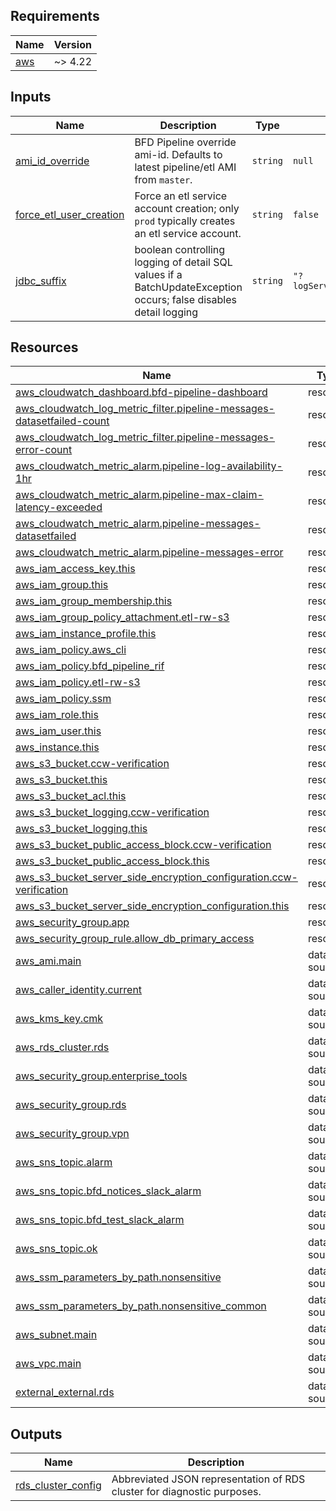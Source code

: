 <!-- BEGIN_TF_DOCS -->
<!-- GENERATED WITH `terraform-docs .`
     Manually updating the README.md will be overwritten.
     For more details, see the file '.terraform-docs.yml' or
     https://terraform-docs.io/user-guide/configuration/
-->
## Requirements

| Name | Version |
|------|---------|
| <a name="requirement_aws"></a> [aws](#requirement\_aws) | ~> 4.22 |

<!-- GENERATED WITH `terraform-docs .`
Manually updating the README.md will be overwritten.
For more details, see the file '.terraform-docs.yml' or
https://terraform-docs.io/user-guide/configuration/
-->

## Inputs

| Name | Description | Type | Default | Required |
|------|-------------|------|---------|:--------:|
| <a name="input_ami_id_override"></a> [ami\_id\_override](#input\_ami\_id\_override) | BFD Pipeline override ami-id. Defaults to latest pipeline/etl AMI from `master`. | `string` | `null` | no |
| <a name="input_force_etl_user_creation"></a> [force\_etl\_user\_creation](#input\_force\_etl\_user\_creation) | Force an etl service account creation; only `prod` typically creates an etl service account. | `string` | `false` | no |
| <a name="input_jdbc_suffix"></a> [jdbc\_suffix](#input\_jdbc\_suffix) | boolean controlling logging of detail SQL values if a BatchUpdateException occurs; false disables detail logging | `string` | `"?logServerErrorDetail=false"` | no |

<!-- GENERATED WITH `terraform-docs .`
Manually updating the README.md will be overwritten.
For more details, see the file '.terraform-docs.yml' or
https://terraform-docs.io/user-guide/configuration/
-->

## Resources

| Name | Type |
|------|------|
| [aws_cloudwatch_dashboard.bfd-pipeline-dashboard](https://registry.terraform.io/providers/hashicorp/aws/latest/docs/resources/cloudwatch_dashboard) | resource |
| [aws_cloudwatch_log_metric_filter.pipeline-messages-datasetfailed-count](https://registry.terraform.io/providers/hashicorp/aws/latest/docs/resources/cloudwatch_log_metric_filter) | resource |
| [aws_cloudwatch_log_metric_filter.pipeline-messages-error-count](https://registry.terraform.io/providers/hashicorp/aws/latest/docs/resources/cloudwatch_log_metric_filter) | resource |
| [aws_cloudwatch_metric_alarm.pipeline-log-availability-1hr](https://registry.terraform.io/providers/hashicorp/aws/latest/docs/resources/cloudwatch_metric_alarm) | resource |
| [aws_cloudwatch_metric_alarm.pipeline-max-claim-latency-exceeded](https://registry.terraform.io/providers/hashicorp/aws/latest/docs/resources/cloudwatch_metric_alarm) | resource |
| [aws_cloudwatch_metric_alarm.pipeline-messages-datasetfailed](https://registry.terraform.io/providers/hashicorp/aws/latest/docs/resources/cloudwatch_metric_alarm) | resource |
| [aws_cloudwatch_metric_alarm.pipeline-messages-error](https://registry.terraform.io/providers/hashicorp/aws/latest/docs/resources/cloudwatch_metric_alarm) | resource |
| [aws_iam_access_key.this](https://registry.terraform.io/providers/hashicorp/aws/latest/docs/resources/iam_access_key) | resource |
| [aws_iam_group.this](https://registry.terraform.io/providers/hashicorp/aws/latest/docs/resources/iam_group) | resource |
| [aws_iam_group_membership.this](https://registry.terraform.io/providers/hashicorp/aws/latest/docs/resources/iam_group_membership) | resource |
| [aws_iam_group_policy_attachment.etl-rw-s3](https://registry.terraform.io/providers/hashicorp/aws/latest/docs/resources/iam_group_policy_attachment) | resource |
| [aws_iam_instance_profile.this](https://registry.terraform.io/providers/hashicorp/aws/latest/docs/resources/iam_instance_profile) | resource |
| [aws_iam_policy.aws_cli](https://registry.terraform.io/providers/hashicorp/aws/latest/docs/resources/iam_policy) | resource |
| [aws_iam_policy.bfd_pipeline_rif](https://registry.terraform.io/providers/hashicorp/aws/latest/docs/resources/iam_policy) | resource |
| [aws_iam_policy.etl-rw-s3](https://registry.terraform.io/providers/hashicorp/aws/latest/docs/resources/iam_policy) | resource |
| [aws_iam_policy.ssm](https://registry.terraform.io/providers/hashicorp/aws/latest/docs/resources/iam_policy) | resource |
| [aws_iam_role.this](https://registry.terraform.io/providers/hashicorp/aws/latest/docs/resources/iam_role) | resource |
| [aws_iam_user.this](https://registry.terraform.io/providers/hashicorp/aws/latest/docs/resources/iam_user) | resource |
| [aws_instance.this](https://registry.terraform.io/providers/hashicorp/aws/latest/docs/resources/instance) | resource |
| [aws_s3_bucket.ccw-verification](https://registry.terraform.io/providers/hashicorp/aws/latest/docs/resources/s3_bucket) | resource |
| [aws_s3_bucket.this](https://registry.terraform.io/providers/hashicorp/aws/latest/docs/resources/s3_bucket) | resource |
| [aws_s3_bucket_acl.this](https://registry.terraform.io/providers/hashicorp/aws/latest/docs/resources/s3_bucket_acl) | resource |
| [aws_s3_bucket_logging.ccw-verification](https://registry.terraform.io/providers/hashicorp/aws/latest/docs/resources/s3_bucket_logging) | resource |
| [aws_s3_bucket_logging.this](https://registry.terraform.io/providers/hashicorp/aws/latest/docs/resources/s3_bucket_logging) | resource |
| [aws_s3_bucket_public_access_block.ccw-verification](https://registry.terraform.io/providers/hashicorp/aws/latest/docs/resources/s3_bucket_public_access_block) | resource |
| [aws_s3_bucket_public_access_block.this](https://registry.terraform.io/providers/hashicorp/aws/latest/docs/resources/s3_bucket_public_access_block) | resource |
| [aws_s3_bucket_server_side_encryption_configuration.ccw-verification](https://registry.terraform.io/providers/hashicorp/aws/latest/docs/resources/s3_bucket_server_side_encryption_configuration) | resource |
| [aws_s3_bucket_server_side_encryption_configuration.this](https://registry.terraform.io/providers/hashicorp/aws/latest/docs/resources/s3_bucket_server_side_encryption_configuration) | resource |
| [aws_security_group.app](https://registry.terraform.io/providers/hashicorp/aws/latest/docs/resources/security_group) | resource |
| [aws_security_group_rule.allow_db_primary_access](https://registry.terraform.io/providers/hashicorp/aws/latest/docs/resources/security_group_rule) | resource |
| [aws_ami.main](https://registry.terraform.io/providers/hashicorp/aws/latest/docs/data-sources/ami) | data source |
| [aws_caller_identity.current](https://registry.terraform.io/providers/hashicorp/aws/latest/docs/data-sources/caller_identity) | data source |
| [aws_kms_key.cmk](https://registry.terraform.io/providers/hashicorp/aws/latest/docs/data-sources/kms_key) | data source |
| [aws_rds_cluster.rds](https://registry.terraform.io/providers/hashicorp/aws/latest/docs/data-sources/rds_cluster) | data source |
| [aws_security_group.enterprise_tools](https://registry.terraform.io/providers/hashicorp/aws/latest/docs/data-sources/security_group) | data source |
| [aws_security_group.rds](https://registry.terraform.io/providers/hashicorp/aws/latest/docs/data-sources/security_group) | data source |
| [aws_security_group.vpn](https://registry.terraform.io/providers/hashicorp/aws/latest/docs/data-sources/security_group) | data source |
| [aws_sns_topic.alarm](https://registry.terraform.io/providers/hashicorp/aws/latest/docs/data-sources/sns_topic) | data source |
| [aws_sns_topic.bfd_notices_slack_alarm](https://registry.terraform.io/providers/hashicorp/aws/latest/docs/data-sources/sns_topic) | data source |
| [aws_sns_topic.bfd_test_slack_alarm](https://registry.terraform.io/providers/hashicorp/aws/latest/docs/data-sources/sns_topic) | data source |
| [aws_sns_topic.ok](https://registry.terraform.io/providers/hashicorp/aws/latest/docs/data-sources/sns_topic) | data source |
| [aws_ssm_parameters_by_path.nonsensitive](https://registry.terraform.io/providers/hashicorp/aws/latest/docs/data-sources/ssm_parameters_by_path) | data source |
| [aws_ssm_parameters_by_path.nonsensitive_common](https://registry.terraform.io/providers/hashicorp/aws/latest/docs/data-sources/ssm_parameters_by_path) | data source |
| [aws_subnet.main](https://registry.terraform.io/providers/hashicorp/aws/latest/docs/data-sources/subnet) | data source |
| [aws_vpc.main](https://registry.terraform.io/providers/hashicorp/aws/latest/docs/data-sources/vpc) | data source |
| [external_external.rds](https://registry.terraform.io/providers/hashicorp/external/latest/docs/data-sources/external) | data source |

<!-- GENERATED WITH `terraform-docs .`
Manually updating the README.md will be overwritten.
For more details, see the file '.terraform-docs.yml' or
https://terraform-docs.io/user-guide/configuration/
-->

## Outputs

| Name | Description |
|------|-------------|
| <a name="output_rds_cluster_config"></a> [rds\_cluster\_config](#output\_rds\_cluster\_config) | Abbreviated JSON representation of RDS cluster for diagnostic purposes. |
<!-- END_TF_DOCS -->
